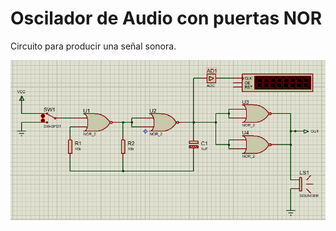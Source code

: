 # Oscilador de Audio con puertas NOR
Circuito para producir una señal sonora.

![alt text](./Circuito.PNG)